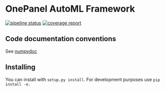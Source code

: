 # OnePanel AutoML Framework
[![pipeline status](https://gitlab.com/onepanel-automl/automl-framework/badges/develop/pipeline.svg)](https://gitlab.com/onepanel-automl/automl-framework/commits/develop) [![coverage report](https://gitlab.com/onepanel-automl/automl-framework/badges/develop/coverage.svg)](https://gitlab.com/onepanel-automl/automl-framework/commits/develop)

## Code documentation conventions
See [numpydoc](https://github.com/numpy/numpy/blob/master/doc/HOWTO_DOCUMENT.rst.txt)

## Installing
You can install with `setup.py install`. For development purposes use `pip install -e.`
